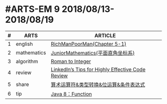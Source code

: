 #ARTS-EM 9 2018/08/13-2018/08/19
=================================

| # | ARTS | ARTICLE |
|---| ----- | ---------- |
|1|english|[RichManPoorMan(Chapter 5-1)](../english/RichManPoorMan/week9_Chapter%205-1.md)|
|2|mathematics|[JuniorMathematics(平面直角坐标系)](../mathematics/week9-7年级下.md)|
|3|algorithm|[Roman to Integer](../algorithm/week9_Roman-to-Integer.md)|
|4|review|[LinkedIn’s Tips for Highly Effective Code Review](Week9_Lifting-Function.md)|
|5|share|[算术运算符&类型转换&位运算&条件表达式](../share/c_programing_language/第二章_2.5-2.12节.md)|
|6|tip|[Java 8：Function](../tip/Java8-Function.md)|


